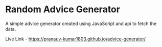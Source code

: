 # Random Advice Generator
A simple advice generator created using JavaScript and api to fetch the data.

Live Link - https://pranauv-kumar1803.github.io/advice-generator/
